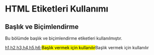 <h1>HTML Etiketleri Kullanımı</h1>

<h2>Başlık ve Biçimlendirme</h2>
<p>Bu bölümde başlık ve biçimlendirme etiketleri kullanılmıştır.</p>
<p><ins>h1,h2,h3,h4,h5,h6;</ins><mark>Başlık vermek için kullanılır</mark>Başlık vermek için kullanılır</p>
